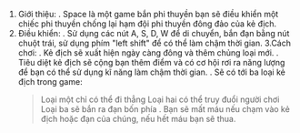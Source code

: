 1. Giới thiệu:
  . Space là một game bắn phi thuyền bạn sẽ điều khiển một chiếc phi thuyền chống lại hạm đội phi thuyền đông đảo của kẻ địch.
2. Điều khiển:
  . Sử dụng các nút A, S, D, W để di chuyển, bắn đạn bằng nút chuột trái, sử dụng phím "left shift" để có thể làm chậm thời gian.
3.Cách chơi:
  . Kẻ địch sẽ xuất hiện ngày càng đông và thêm chủng loại mới.
  . Tiêu diệt kẻ địch sẽ cộng bạn thêm điểm và có cơ hội rơi ra năng lượng để bạn có thể sử dụng kĩ năng làm chậm thời gian.
   . Sẽ có tới ba loại kẻ địch trong game:
     > Loại một chỉ có thể đi thẳng
     > Loại hai có thể truy đuổi người chơi
     > Loại ba sẽ bắn ra đạn bốn phía 
  . Bạn sẽ mất máu nếu chạm vào kẻ địch hoặc đạn của chúng, nếu hết máu bạn sẽ thua.
